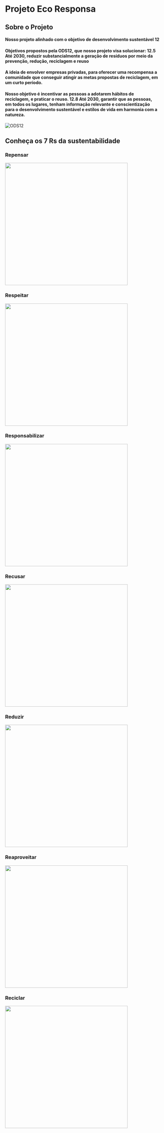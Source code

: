 #  Projeto Eco Responsa
## Sobre o Projeto

#### Nosso projeto alinhado com o objetivo de desenvolvimento sustentável 12
#### Objetivos propostos pela ODS12, que nosso projeto visa solucionar: 12.5 Até 2030, reduzir substancialmente a geração de resíduos por meio da prevenção, redução, reciclagem e reuso 
#### A ideia de envolver empresas privadas, para oferecer uma recompensa a comunidade que conseguir atingir as metas propostas de reciclagem, em um curto período.
#### Nosso objetivo é incentivar as pessoas a adotarem hábitos de reciclagem, e praticar o reuso.  12.8 Até 2030, garantir que as pessoas, em todos os lugares, tenham informação relevante e conscientização para o desenvolvimento sustentável e estilos de vida em harmonia com a natureza.


![ODS12](https://user-images.githubusercontent.com/89874723/145495248-b9ee89c3-1d24-47ff-9e54-ea8e0eaa1322.png)


## Conheça os 7 Rs da sustentabilidade 
### Repensar

<img src = "https://user-images.githubusercontent.com/89874723/145495488-cace411d-7e43-41a3-a74c-6ad7e93beeb8.png" width = "400px" height = "400px"/>



### Respeitar

<img src = "https://user-images.githubusercontent.com/89874723/145495490-3f01acfc-f43d-4399-808e-2d7f15378ef3.png" width = "400px" height = "400px"/>


###  Responsabilizar

<img src = "https://user-images.githubusercontent.com/89874723/145495492-36e3cfb3-665f-4ffe-90de-862b10dd27e9.png" width = "400px" height = "400px"/>



### Recusar

<img src = "https://user-images.githubusercontent.com/89874723/145495499-1d8bad22-2ce0-40b4-b323-59f51e557c60.png" width = "400px" height = "400px"/>


### Reduzir

<img src = "https://user-images.githubusercontent.com/89874723/145495504-fd11b0b0-e869-4542-976c-a9258a7e43b1.png" width = "400px" height = "400px"/>


### Reaproveitar

<img src = "https://user-images.githubusercontent.com/89874723/145495508-c9d80fab-c825-4017-943d-81dab02b3149.png" width = "400px" height = "400px"/>


### Reciclar

<img src = "https://user-images.githubusercontent.com/89874723/145495509-6ce160f9-83c7-4f4e-8c62-754bcc52691a.png " width = "400px" height = "400px"/>

